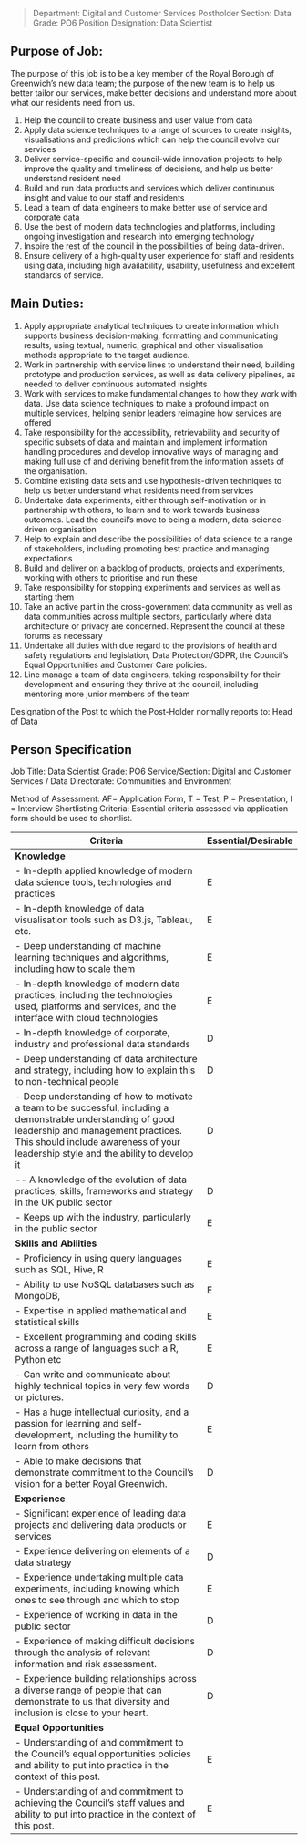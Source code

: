 
>Department: Digital and Customer Services
>Postholder Section: Data
>Grade: PO6
>Position Designation: Data Scientist

## Purpose of Job:
The purpose of this job is to be a key member of the Royal Borough of Greenwich’s new data team; the purpose of the new team is to help us better tailor our services, make better decisions and understand more about what our residents need from us.

1.  Help the council to create business and user value from data
2.  Apply data science techniques to a range of sources to create insights, visualisations and predictions which can help the council evolve our services
3.  Deliver service-specific and council-wide innovation projects to help improve the quality and timeliness of decisions, and help us better understand resident need
4.  Build and run data products and services which deliver continuous insight and value to our staff and residents
5.  Lead a team of data engineers to make better use of service and corporate data
6.  Use the best of modern data technologies and platforms, including ongoing investigation and research into emerging technology
7.  Inspire the rest of the council in the possibilities of being data-driven.
8.  Ensure delivery of a high-quality user experience for staff and residents using data, including high availability, usability, usefulness and excellent standards of service.

## Main Duties:
1.  Apply appropriate analytical techniques to create information which supports business decision-making, formatting and communicating results, using textual, numeric, graphical and other visualisation methods appropriate to the target audience.
2.  Work in partnership with service lines to understand their need, building prototype and production services, as well as data delivery pipelines, as needed to deliver continuous automated insights
3.  Work with services to make fundamental changes to how they work with data. Use data science techniques to make a profound impact on multiple services, helping senior leaders reimagine how services are offered
4.  Take responsibility for the accessibility, retrievability and security of specific subsets of data and maintain and implement information handling procedures and develop innovative ways of managing and making full use of and deriving benefit from the information assets of the organisation.
5.  Combine existing data sets and use hypothesis-driven techniques to help us better understand what residents need from services
6.  Undertake data experiments, either through self-motivation or in partnership with others, to learn and to work towards business outcomes. Lead the council’s move to being a modern, data-science-driven organisation
7.  Help to explain and describe the possibilities of data science to a range of stakeholders, including promoting best practice and managing expectations
8.  Build and deliver on a backlog of products, projects and experiments, working with others to prioritise and run these
9.  Take responsibility for stopping experiments and services as well as starting them
10.  Take an active part in the cross-government data community as well as data communities across multiple sectors, particularly where data architecture or privacy are concerned. Represent the council at these forums as necessary
11.  Undertake all duties with due regard to the provisions of health and safety regulations and legislation, Data Protection/GDPR, the Council’s Equal Opportunities and Customer Care policies.
12.  Line manage a team of data engineers, taking responsibility for their development and ensuring they thrive at the council, including mentoring more junior members of the team
 
Designation of the Post to which the Post-Holder normally reports to: Head of Data

## Person Specification
Job Title: Data Scientist
Grade: PO6
Service/Section: Digital and Customer Services / Data
Directorate: Communities and Environment

Method of Assessment: AF= Application Form, T = Test, P = Presentation, I = Interview
Shortlisting Criteria: Essential criteria assessed via application form should be used to shortlist.

| Criteria | Essential/Desirable |  
| ----------- | ----------- |  
| **Knowledge**  
| -   In-depth applied knowledge of modern data science tools, technologies and practices | E|
| -   In-depth knowledge of data visualisation tools such as D3.js, Tableau, etc. | E |
| -   Deep understanding of machine learning techniques and algorithms, including how to scale them | E |
| -   In-depth knowledge of modern data practices, including the technologies used, platforms and services, and the interface with cloud technologies | E |
| - In-depth knowledge of corporate, industry and professional data standards | D |
| -   Deep understanding of data architecture and strategy, including how to explain this to non-technical people | D |
| - Deep understanding of how to motivate a team to be successful, including a demonstrable understanding of good leadership and management practices. This should include awareness of your leadership style and the ability to develop it | D |
| --   A knowledge of the evolution of data practices, skills, frameworks and strategy in the UK public sector | D |
| - Keeps up with the industry, particularly in the public sector | E |
| **Skills and Abilities** 
| -   Proficiency in using query languages such as SQL, Hive, R | E |
| -   Ability to use NoSQL databases such as MongoDB, | E |
| -   Expertise in applied mathematical and statistical skills | E |
| - Excellent programming and coding skills across a range of languages such a R, Python etc | E |
| - Can write and communicate about highly technical topics in very few words or pictures. | D |
| -   Has a huge intellectual curiosity, and a passion for learning and self-development, including the humility to learn from others | E |
| -   Able to make decisions that demonstrate commitment to the Council’s vision for a better Royal Greenwich. | D |
| **Experience** 
|- Significant experience of leading data projects and delivering data products or services | E |
| -   Experience delivering on elements of a data strategy | D |
| - Experience undertaking multiple data experiments, including knowing which ones to see through and which to stop | E |
|-   Experience of working in data in the public sector | D |
|-   Experience of making difficult decisions through the analysis of relevant information and risk assessment. | D |
| - Experience building relationships across a diverse range of people that can demonstrate to us that diversity and inclusion is close to your heart. | D |
| **Equal Opportunities** 
| - Understanding of and commitment to the Council’s equal opportunities policies and ability to put into practice in the context of this post. | E |
| - Understanding of and commitment to achieving the Council’s staff values and ability to put into practice in the context of this post.| E |


